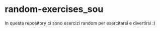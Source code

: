 # random-exercises_sou
In questa repository ci sono esercizi random per esercitarsi e divertirsi :)
